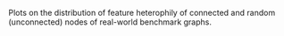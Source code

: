 Plots on the distribution of feature heterophily of connected and random (unconnected) nodes of real-world benchmark graphs.
